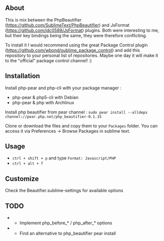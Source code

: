 ## About
This is mix between the PhpBeautifier (https://github.com/SublimeText/PhpBeautifier) and JsFormat (https://github.com/jdc0589/JsFormat) plugins.
Both were interesting to me, but their key bindings being the same, they were therefore conflicting.

To install it I would recommend using the great Package Control plugin (https://github.com/wbond/sublime_package_control) and add this repository to your personal list of repositories. Maybe one day it will make it to the "official" package control channel! :)

## Installation
Install php-pear and php-cli with your package manager :
 * php-pear & php5-cli with Debian
 * php-pear & php with Archlinux

Install php beautifier from pear channel :
`sudo pear install --alldeps  channel://pear.php.net/php_beautifier-0.1.15`

Clone or download the files and copy them to your `Packages` folder. You can access it via Preferences -> Browse Packages in sublime text.

## Usage
 * `ctrl + shift + p` and type `Format: Javascript/PHP`
 * `ctrl + alt + f`

## Customize
Check the Beautifier.sublime-settings for available options

## TODO
 * - Implement php_before_* / php_after_* options
 * - Find an alternative to php_beautifier pear install